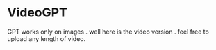 # VideoGPT
GPT works only on images . well here is the video version . feel free to upload any length of video.
